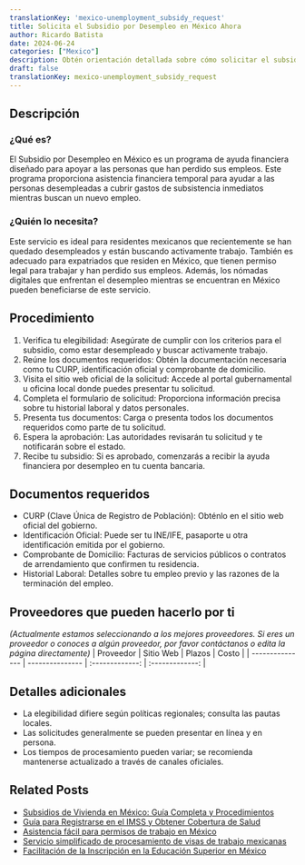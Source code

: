 ```yaml
---
translationKey: 'mexico-unemployment_subsidy_request'
title: Solicita el Subsidio por Desempleo en México Ahora
author: Ricardo Batista
date: 2024-06-24
categories: ["Mexico"]
description: Obtén orientación detallada sobre cómo solicitar el subsidio por desempleo en México sin esfuerzo. ¡Tu ayuda financiera te espera!
draft: false
translationKey: mexico-unemployment_subsidy_request
---
```


## Descripción
### ¿Qué es?
El Subsidio por Desempleo en México es un programa de ayuda financiera diseñado para apoyar a las personas que han perdido sus empleos. Este programa proporciona asistencia financiera temporal para ayudar a las personas desempleadas a cubrir gastos de subsistencia inmediatos mientras buscan un nuevo empleo.

### ¿Quién lo necesita?
Este servicio es ideal para residentes mexicanos que recientemente se han quedado desempleados y están buscando activamente trabajo. También es adecuado para expatriados que residen en México, que tienen permiso legal para trabajar y han perdido sus empleos. Además, los nómadas digitales que enfrentan el desempleo mientras se encuentran en México pueden beneficiarse de este servicio.

## Procedimiento

1. Verifica tu elegibilidad: Asegúrate de cumplir con los criterios para el subsidio, como estar desempleado y buscar activamente trabajo.
2. Reúne los documentos requeridos: Obtén la documentación necesaria como tu CURP, identificación oficial y comprobante de domicilio.
3. Visita el sitio web oficial de la solicitud: Accede al portal gubernamental u oficina local donde puedes presentar tu solicitud.
4. Completa el formulario de solicitud: Proporciona información precisa sobre tu historial laboral y datos personales.
5. Presenta tus documentos: Carga o presenta todos los documentos requeridos como parte de tu solicitud.
6. Espera la aprobación: Las autoridades revisarán tu solicitud y te notificarán sobre el estado.
7. Recibe tu subsidio: Si es aprobado, comenzarás a recibir la ayuda financiera por desempleo en tu cuenta bancaria.

## Documentos requeridos

- CURP (Clave Única de Registro de Población): Obténlo en el sitio web oficial del gobierno.
- Identificación Oficial: Puede ser tu INE/IFE, pasaporte u otra identificación emitida por el gobierno.
- Comprobante de Domicilio: Facturas de servicios públicos o contratos de arrendamiento que confirmen tu residencia.
- Historial Laboral: Detalles sobre tu empleo previo y las razones de la terminación del empleo.

## Proveedores que pueden hacerlo por ti
_(Actualmente estamos seleccionando a los mejores proveedores. Si eres un proveedor o conoces a algún proveedor, por favor contáctanos o edita la página directamente)_
| Proveedor       |     Sitio Web    |     Plazos       |       Costo     |
| --------------- | --------------- |  :-------------: | :-------------: |

## Detalles adicionales

- La elegibilidad difiere según políticas regionales; consulta las pautas locales.
- Las solicitudes generalmente se pueden presentar en línea y en persona.
- Los tiempos de procesamiento pueden variar; se recomienda mantenerse actualizado a través de canales oficiales.
## Related Posts

- [Subsidios de Vivienda en México: Guía Completa y Procedimientos](https://tramitit.com/es/guides/mexico/solicitud_de_subsidio_para_vivienda/)
- [Guía para Registrarse en el IMSS y Obtener Cobertura de Salud](https://tramitit.com/es/guides/mexico/inscripción_al_imss/)
- [Asistencia fácil para permisos de trabajo en México](https://tramitit.com/es/guides/mexico/permiso_de_trabajo/)
- [Servicio simplificado de procesamiento de visas de trabajo mexicanas](https://tramitit.com/es/guides/mexico/trámite_de_visa_de_trabajo/)
- [Facilitación de la Inscripción en la Educación Superior en México](https://tramitit.com/es/guides/mexico/inscripción_a_educación_superior/)